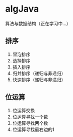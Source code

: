 # algJava
算法与数据结构（正在学习中...）
## 排序
1. 冒泡排序
2. 选择排序
3. 插入排序
4. 归并排序（递归与非递归）
5. 快速排序（递归与非递归）
## 位运算
1. 位运算交换
2. 位运算寻找一个数
3. 位运算寻找两个数
4. 位运算寻找最右边的1
